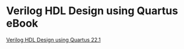 # Verilog HDL Design using Quartus eBook
<a href="https://play.google.com/store/books/details?id=z6SyEAAAQBAJ">Verilog HDL Design using Quartus 22.1</a><br>